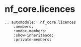 # nf_core.licences

```{eval-rst}
.. automodule:: nf_core.licences
    :members:
    :undoc-members:
    :show-inheritance:
    :private-members:
```
